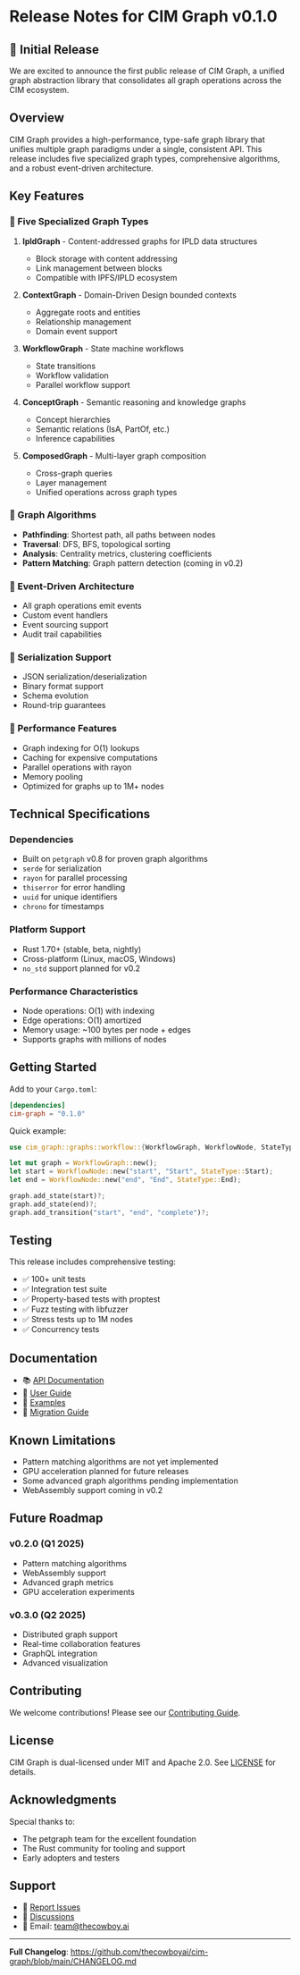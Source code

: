 # Release Notes for CIM Graph v0.1.0

## 🎉 Initial Release

We are excited to announce the first public release of CIM Graph, a unified graph abstraction library that consolidates all graph operations across the CIM ecosystem.

## Overview

CIM Graph provides a high-performance, type-safe graph library that unifies multiple graph paradigms under a single, consistent API. This release includes five specialized graph types, comprehensive algorithms, and a robust event-driven architecture.

## Key Features

### 🔸 Five Specialized Graph Types

1. **IpldGraph** - Content-addressed graphs for IPLD data structures
   - Block storage with content addressing
   - Link management between blocks
   - Compatible with IPFS/IPLD ecosystem

2. **ContextGraph** - Domain-Driven Design bounded contexts
   - Aggregate roots and entities
   - Relationship management
   - Domain event support

3. **WorkflowGraph** - State machine workflows
   - State transitions
   - Workflow validation
   - Parallel workflow support

4. **ConceptGraph** - Semantic reasoning and knowledge graphs
   - Concept hierarchies
   - Semantic relations (IsA, PartOf, etc.)
   - Inference capabilities

5. **ComposedGraph** - Multi-layer graph composition
   - Cross-graph queries
   - Layer management
   - Unified operations across graph types

### 🔸 Graph Algorithms

- **Pathfinding**: Shortest path, all paths between nodes
- **Traversal**: DFS, BFS, topological sorting
- **Analysis**: Centrality metrics, clustering coefficients
- **Pattern Matching**: Graph pattern detection (coming in v0.2)

### 🔸 Event-Driven Architecture

- All graph operations emit events
- Custom event handlers
- Event sourcing support
- Audit trail capabilities

### 🔸 Serialization Support

- JSON serialization/deserialization
- Binary format support
- Schema evolution
- Round-trip guarantees

### 🔸 Performance Features

- Graph indexing for O(1) lookups
- Caching for expensive computations
- Parallel operations with rayon
- Memory pooling
- Optimized for graphs up to 1M+ nodes

## Technical Specifications

### Dependencies
- Built on `petgraph` v0.8 for proven graph algorithms
- `serde` for serialization
- `rayon` for parallel processing
- `thiserror` for error handling
- `uuid` for unique identifiers
- `chrono` for timestamps

### Platform Support
- Rust 1.70+ (stable, beta, nightly)
- Cross-platform (Linux, macOS, Windows)
- `no_std` support planned for v0.2

### Performance Characteristics
- Node operations: O(1) with indexing
- Edge operations: O(1) amortized
- Memory usage: ~100 bytes per node + edges
- Supports graphs with millions of nodes

## Getting Started

Add to your `Cargo.toml`:
```toml
[dependencies]
cim-graph = "0.1.0"
```

Quick example:
```rust
use cim_graph::graphs::workflow::{WorkflowGraph, WorkflowNode, StateType};

let mut graph = WorkflowGraph::new();
let start = WorkflowNode::new("start", "Start", StateType::Start);
let end = WorkflowNode::new("end", "End", StateType::End);

graph.add_state(start)?;
graph.add_state(end)?;
graph.add_transition("start", "end", "complete")?;
```

## Testing

This release includes comprehensive testing:
- ✅ 100+ unit tests
- ✅ Integration test suite
- ✅ Property-based tests with proptest
- ✅ Fuzz testing with libfuzzer
- ✅ Stress tests up to 1M nodes
- ✅ Concurrency tests

## Documentation

- 📚 [API Documentation](https://docs.rs/cim-graph)
- 📖 [User Guide](https://github.com/thecowboyai/cim-graph/tree/main/docs)
- 🚀 [Examples](https://github.com/thecowboyai/cim-graph/tree/main/examples)
- 🔧 [Migration Guide](https://github.com/thecowboyai/cim-graph/blob/main/docs/migration-guide.md)

## Known Limitations

- Pattern matching algorithms are not yet implemented
- GPU acceleration planned for future releases
- Some advanced graph algorithms pending implementation
- WebAssembly support coming in v0.2

## Future Roadmap

### v0.2.0 (Q1 2025)
- Pattern matching algorithms
- WebAssembly support
- Advanced graph metrics
- GPU acceleration experiments

### v0.3.0 (Q2 2025)
- Distributed graph support
- Real-time collaboration features
- GraphQL integration
- Advanced visualization

## Contributing

We welcome contributions! Please see our [Contributing Guide](https://github.com/thecowboyai/cim-graph/blob/main/CONTRIBUTING.md).

## License

CIM Graph is dual-licensed under MIT and Apache 2.0. See [LICENSE](https://github.com/thecowboyai/cim-graph/blob/main/LICENSE) for details.

## Acknowledgments

Special thanks to:
- The petgraph team for the excellent foundation
- The Rust community for tooling and support
- Early adopters and testers

## Support

- 🐛 [Report Issues](https://github.com/thecowboyai/cim-graph/issues)
- 💬 [Discussions](https://github.com/thecowboyai/cim-graph/discussions)
- 📧 Email: team@thecowboy.ai

---

**Full Changelog**: https://github.com/thecowboyai/cim-graph/blob/main/CHANGELOG.md